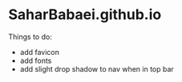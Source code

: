 # SaharBabaei.github.io

Things to do:
- add favicon
- add fonts
- add slight drop shadow to nav when in top bar